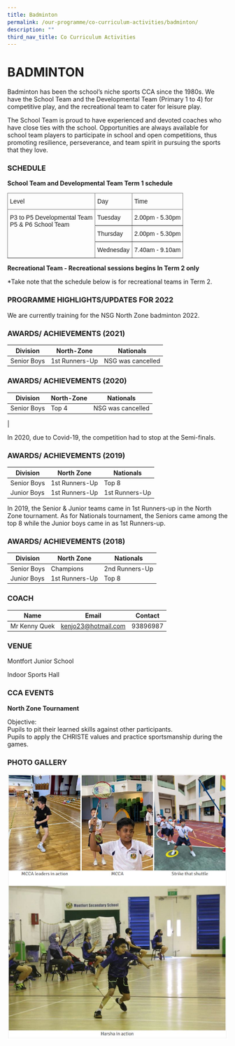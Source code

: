 ```yaml
---
title: Badminton
permalink: /our-programme/co-curriculum-activities/badminton/
description: ""
third_nav_title: Co Curriculum Activities
---
```

# **BADMINTON**

Badminton has been the school’s niche sports CCA since the 1980s. We have the School Team and the Developmental Team (Primary 1 to 4) for competitive play, and the recreational team to cater for leisure play.

The School Team is proud to have experienced and devoted coaches who have close ties with the school. Opportunities are always available for school team players to participate in school and open competitions, thus promoting resilience, perseverance, and team spirit in pursuing the sports that they love.

### SCHEDULE

**School Team and Developmental Team Term 1 schedule**
<style type="text/css">
.tg  {border-collapse:collapse;border-spacing:0;}
.tg td{border-color:black;border-style:solid;border-width:1px;font-family:Arial, sans-serif;font-size:14px;
  overflow:hidden;padding:10px 5px;word-break:normal;}
.tg th{border-color:black;border-style:solid;border-width:1px;font-family:Arial, sans-serif;font-size:14px;
  font-weight:normal;overflow:hidden;padding:10px 5px;word-break:normal;}
.tg .tg-0pky{border-color:inherit;text-align:left;vertical-align:top}
</style>
<table class="tg">
<thead>
  <tr>
    <th class="tg-0pky">Level</th>
    <th class="tg-0pky">Day</th>
    <th class="tg-0pky">Time</th>
  </tr>
</thead>
<tbody>
  <tr>
    <td class="tg-0pky" rowspan="3">P3 to P5 Developmental Team<br>P5 &amp; P6 School Team </td>
    <td class="tg-0pky">Tuesday</td>
    <td class="tg-0pky">2.00pm - 5.30pm</td>
  </tr>
  <tr>
    <td class="tg-0pky">Thursday</td>
    <td class="tg-0pky">2.00pm - 5.30pm</td>
  </tr>
  <tr>
    <td class="tg-0pky">Wednesday</td>
    <td class="tg-0pky">7.40am - 9.10am</td>
  </tr>
</tbody>
</table>     

**Recreational Team - Recreational sessions begins In Term 2 only**
        
*Take note that the schedule below is for recreational teams in Term 2.

### PROGRAMME HIGHLIGHTS/UPDATES FOR 2022 

We are currently training for the NSG North Zone badminton 2022.

### AWARDS/ ACHIEVEMENTS (2021)

| Division | North-Zone | Nationals |
| --- | --- | --- |
| Senior Boys | 1st Runners-Up | NSG was cancelled |


### AWARDS/ ACHIEVEMENTS (2020)

| Division | North-Zone | Nationals |
| --- | --- | --- |
| Senior Boys | Top 4 | NSG was cancelled  
 |

In 2020, due to Covid-19, the competition had to stop at the Semi-finals.

### AWARDS/ ACHIEVEMENTS (2019)

| Division | North Zone | Nationals |
| --- | --- | --- |
| Senior Boys | 1st Runners-Up | Top 8 |
| Junior Boys | 1st Runners-Up | 1st Runners-Up |

In 2019, the Senior &amp; Junior teams came in 1st Runners-up in the North Zone tournament. As for Nationals tournament, the Seniors came among the top 8 while the Junior boys came in as 1st Runners-up.

### AWARDS/ ACHIEVEMENTS (2018)

| Division | North Zone | Nationals |
| --- | --- | --- |
| Senior Boys | Champions | 2nd Runners-Up |
| Junior Boys | 1st Runners-Up | Top 8 |

### COACH

| Name | Email | Contact |
| --- | --- | --- |
| Mr Kenny Quek | [kenjo23@hotmail.com](mailto:kenjo23@hotmail.com) | 93896987 |

### VENUE

Montfort Junior School&nbsp;

Indoor Sports Hall

### CCA EVENTS

**North Zone Tournament**  
  
Objective:  
Pupils to pit their learned skills against other participants.  
Pupils to apply the CHRISTE values and practice sportsmanship during the games.

### PHOTO GALLERY

![](/images/badminton.jpg)